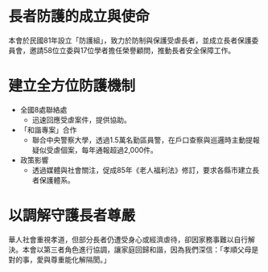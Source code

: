 # 長者防護的成立與使命
本會於民國81年設立「防護組」，致力於防制與保護受虐長者，並成立長者保護委員會，邀請58位立委與17位學者擔任榮譽顧問，推動長者安全保障工作。

# 建立全方位防護機制
- 全國8處聯絡處
    - 迅速回應受虐案件，提供協助。
- 「和諧專案」合作
    - 聯合中央警察大學，透過1.5萬名勤區員警，在戶口查察與巡邏時主動提報疑似受虐個案，每年通報超過2,000件。
- 政策影響
    - 透過媒體與社會關注，促成85年《老人福利法》修訂，要求各縣市建立長者保護體系。

# 以調解守護長者尊嚴
華人社會重視孝道，但部分長者仍遭受身心或經濟虐待，卻因家務事難以自行解決。本會以第三者角色進行協調，讓家庭回歸和諧，因為我們深信：「孝順父母是對的事，愛與尊重能化解隔閡。」